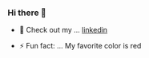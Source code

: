### Hi there 👋


- 💬 Check out my ... [linkedin](https://www.linkedin.com/in/jack-soumphonphakdy-b19127209/)

- ⚡ Fun fact: ... My favorite color is red
